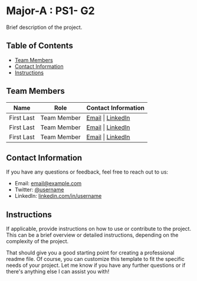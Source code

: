 
# Major-A : PS1- G2

Brief description of the project.

## Table of Contents

- [Team Members](#team-members)
- [Contact Information](#contact-information)
- [Instructions](#instructions)

## Team Members

| Name             | Role              | Contact Information                       |
| ---------------- | ----------------- | ----------------------------------------- |
| First Last       | Team Member       | [Email](mailto:email@example.com) \| [LinkedIn](https://www.linkedin.com/in/username/) |
| First Last       | Team Member       | [Email](mailto:email@example.com) \| [LinkedIn](https://www.linkedin.com/in/username/) |
| First Last       | Team Member       | [Email](mailto:email@example.com) \| [LinkedIn](https://www.linkedin.com/in/username/) |

## Contact Information

If you have any questions or feedback, feel free to reach out to us:

- Email: [email@example.com](mailto:email@example.com)
- Twitter: [@username](https://twitter.com/username)
- LinkedIn: [linkedin.com/in/username](https://www.linkedin.com/in/username/)

## Instructions

If applicable, provide instructions on how to use or contribute to the project. This can be a brief overview or detailed instructions, depending on the complexity of the project.

That should give you a good starting point for creating a professional readme file. Of course, you can customize this template to fit the specific needs of your project. Let me know if you have any further questions or if there's anything else I can assist you with!
